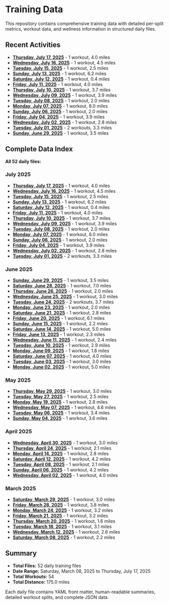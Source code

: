 # Training Data

This repository contains comprehensive training data with detailed per-split metrics, workout data, and wellness information in structured daily files.

## Recent Activities

- **[Thursday, July 17, 2025](data/2025/07/17.md)** - 1 workout, 4.0 miles
- **[Wednesday, July 16, 2025](data/2025/07/16.md)** - 1 workout, 4.5 miles
- **[Tuesday, July 15, 2025](data/2025/07/15.md)** - 1 workout, 2.5 miles
- **[Sunday, July 13, 2025](data/2025/07/13.md)** - 1 workout, 6.2 miles
- **[Saturday, July 12, 2025](data/2025/07/12.md)** - 1 workout, 0.4 miles
- **[Friday, July 11, 2025](data/2025/07/11.md)** - 1 workout, 4.0 miles
- **[Thursday, July 10, 2025](data/2025/07/10.md)** - 1 workout, 3.7 miles
- **[Wednesday, July 09, 2025](data/2025/07/09.md)** - 1 workout, 3.9 miles
- **[Tuesday, July 08, 2025](data/2025/07/08.md)** - 1 workout, 2.0 miles
- **[Monday, July 07, 2025](data/2025/07/07.md)** - 1 workout, 8.0 miles
- **[Sunday, July 06, 2025](data/2025/07/06.md)** - 1 workout, 2.0 miles
- **[Friday, July 04, 2025](data/2025/07/04.md)** - 1 workout, 3.9 miles
- **[Wednesday, July 02, 2025](data/2025/07/02.md)** - 1 workout, 2.8 miles
- **[Tuesday, July 01, 2025](data/2025/07/01.md)** - 2 workouts, 3.3 miles
- **[Sunday, June 29, 2025](data/2025/06/29.md)** - 1 workout, 3.5 miles

## Complete Data Index

**All 52 daily files:** 

### July 2025

- **[Thursday, July 17, 2025](data/2025/07/17.md)** - 1 workout, 4.0 miles
- **[Wednesday, July 16, 2025](data/2025/07/16.md)** - 1 workout, 4.5 miles
- **[Tuesday, July 15, 2025](data/2025/07/15.md)** - 1 workout, 2.5 miles
- **[Sunday, July 13, 2025](data/2025/07/13.md)** - 1 workout, 6.2 miles
- **[Saturday, July 12, 2025](data/2025/07/12.md)** - 1 workout, 0.4 miles
- **[Friday, July 11, 2025](data/2025/07/11.md)** - 1 workout, 4.0 miles
- **[Thursday, July 10, 2025](data/2025/07/10.md)** - 1 workout, 3.7 miles
- **[Wednesday, July 09, 2025](data/2025/07/09.md)** - 1 workout, 3.9 miles
- **[Tuesday, July 08, 2025](data/2025/07/08.md)** - 1 workout, 2.0 miles
- **[Monday, July 07, 2025](data/2025/07/07.md)** - 1 workout, 8.0 miles
- **[Sunday, July 06, 2025](data/2025/07/06.md)** - 1 workout, 2.0 miles
- **[Friday, July 04, 2025](data/2025/07/04.md)** - 1 workout, 3.9 miles
- **[Wednesday, July 02, 2025](data/2025/07/02.md)** - 1 workout, 2.8 miles
- **[Tuesday, July 01, 2025](data/2025/07/01.md)** - 2 workouts, 3.3 miles

### June 2025

- **[Sunday, June 29, 2025](data/2025/06/29.md)** - 1 workout, 3.5 miles
- **[Saturday, June 28, 2025](data/2025/06/28.md)** - 1 workout, 7.0 miles
- **[Thursday, June 26, 2025](data/2025/06/26.md)** - 1 workout, 2.0 miles
- **[Wednesday, June 25, 2025](data/2025/06/25.md)** - 1 workout, 3.0 miles
- **[Tuesday, June 24, 2025](data/2025/06/24.md)** - 2 workouts, 3.7 miles
- **[Monday, June 23, 2025](data/2025/06/23.md)** - 1 workout, 2.0 miles
- **[Saturday, June 21, 2025](data/2025/06/21.md)** - 1 workout, 2.8 miles
- **[Friday, June 20, 2025](data/2025/06/20.md)** - 1 workout, 6.1 miles
- **[Sunday, June 15, 2025](data/2025/06/15.md)** - 1 workout, 2.2 miles
- **[Saturday, June 14, 2025](data/2025/06/14.md)** - 1 workout, 5.0 miles
- **[Friday, June 13, 2025](data/2025/06/13.md)** - 1 workout, 2.3 miles
- **[Wednesday, June 11, 2025](data/2025/06/11.md)** - 1 workout, 2.4 miles
- **[Tuesday, June 10, 2025](data/2025/06/10.md)** - 1 workout, 2.9 miles
- **[Monday, June 09, 2025](data/2025/06/09.md)** - 1 workout, 1.8 miles
- **[Saturday, June 07, 2025](data/2025/06/07.md)** - 1 workout, 4.0 miles
- **[Tuesday, June 03, 2025](data/2025/06/03.md)** - 1 workout, 3.0 miles
- **[Monday, June 02, 2025](data/2025/06/02.md)** - 1 workout, 5.0 miles

### May 2025

- **[Thursday, May 29, 2025](data/2025/05/29.md)** - 1 workout, 3.0 miles
- **[Tuesday, May 27, 2025](data/2025/05/27.md)** - 1 workout, 2.5 miles
- **[Monday, May 19, 2025](data/2025/05/19.md)** - 1 workout, 2.8 miles
- **[Wednesday, May 07, 2025](data/2025/05/07.md)** - 1 workout, 4.6 miles
- **[Tuesday, May 06, 2025](data/2025/05/06.md)** - 1 workout, 3.4 miles
- **[Sunday, May 04, 2025](data/2025/05/04.md)** - 1 workout, 3.6 miles

### April 2025

- **[Wednesday, April 30, 2025](data/2025/04/30.md)** - 1 workout, 3.0 miles
- **[Thursday, April 24, 2025](data/2025/04/24.md)** - 1 workout, 2.1 miles
- **[Monday, April 14, 2025](data/2025/04/14.md)** - 1 workout, 2.8 miles
- **[Saturday, April 12, 2025](data/2025/04/12.md)** - 1 workout, 4.2 miles
- **[Tuesday, April 08, 2025](data/2025/04/08.md)** - 1 workout, 2.1 miles
- **[Sunday, April 06, 2025](data/2025/04/06.md)** - 1 workout, 4.2 miles
- **[Wednesday, April 02, 2025](data/2025/04/02.md)** - 1 workout, 4.0 miles

### March 2025

- **[Saturday, March 29, 2025](data/2025/03/29.md)** - 1 workout, 3.0 miles
- **[Friday, March 28, 2025](data/2025/03/28.md)** - 1 workout, 3.8 miles
- **[Monday, March 24, 2025](data/2025/03/24.md)** - 1 workout, 3.2 miles
- **[Friday, March 21, 2025](data/2025/03/21.md)** - 1 workout, 3.2 miles
- **[Thursday, March 20, 2025](data/2025/03/20.md)** - 1 workout, 1.6 miles
- **[Tuesday, March 18, 2025](data/2025/03/18.md)** - 1 workout, 3.1 miles
- **[Wednesday, March 12, 2025](data/2025/03/12.md)** - 1 workout, 2.6 miles
- **[Saturday, March 08, 2025](data/2025/03/08.md)** - 1 workout, 2.2 miles

## Summary

- **Total Files:** 52 daily training files
- **Date Range:** Saturday, March 08, 2025 to Thursday, July 17, 2025
- **Total Workouts:** 54
- **Total Distance:** 175.0 miles

Each daily file contains YAML front matter, human-readable summaries, detailed workout splits, and complete JSON data.
